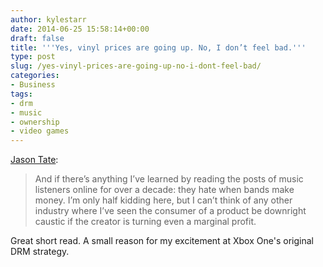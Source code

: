 ```yaml
---
author: kylestarr
date: 2014-06-25 15:58:14+00:00
draft: false
title: '''Yes, vinyl prices are going up. No, I don’t feel bad.'''
type: post
slug: /yes-vinyl-prices-are-going-up-no-i-dont-feel-bad/
categories:
- Business
tags:
- drm
- music
- ownership
- video games
---
```


[Jason Tate](https://medium.com/@jason_tate/yes-vinyl-prices-are-going-up-no-i-dont-feel-bad-74e17d93298b):

> And if there’s anything I’ve learned by reading the posts of music listeners online for over a decade: they hate when bands make money. I’m only half kidding here, but I can’t think of any other industry where I’ve seen the consumer of a product be downright caustic if the creator is turning even a marginal profit.

Great short read. A small reason for my excitement at Xbox One's original DRM strategy.
